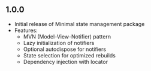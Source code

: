 ## 1.0.0

* Initial release of Minimal state management package
* Features:
  * MVN (Model-View-Notifier) pattern
  * Lazy initialization of notifiers
  * Optional autodispose for notifiers
  * State selection for optimized rebuilds
  * Dependency injection with locator
